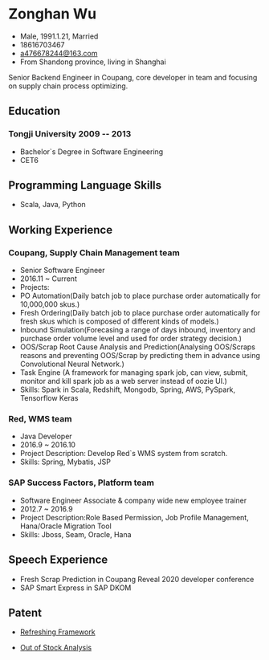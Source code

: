 <!-- The (first) h1 will be used as the <title> of the HTML page -->
# Zonghan Wu

<!-- The unordered list immediately after the h1 will be formatted on a single
line. It is intended to be used for contact details -->

- Male, 1991.1.21, Married
- 18616703467
- <a476678244@163.com>
- From Shandong province, living in Shanghai

Senior Backend Engineer in Coupang, core developer in team and focusing on supply chain process optimizing.

## Education
         
### <span>Tongji University</span> <span>2009 -- 2013</span>
- Bachelor`s Degree in Software Engineering
- CET6

## Programming Language Skills

* Scala, Java, Python

## Working Experience

### Coupang, Supply Chain Management team
*   Senior Software Engineer
*   2016.11 ~ Current
*   Projects: 
*   PO Automation(Daily batch job to place purchase order automatically for 10,000,000 skus.) 
*   Fresh Ordering(Daily batch job to place purchase order automatically for fresh skus which is composed of different kinds of models.)
*   Inbound Simulation(Forecasing a range of days inbound, inventory and purchase order volume level and used for order strategy decision.)
*   OOS/Scrap Root Cause Analysis and Prediction(Analysing OOS/Scraps reasons and preventing OOS/Scrap by predicting them in advance using Convolutional Neural Network.)
*   Task Engine (A framework for managing spark job, can view, submit, monitor and kill spark job as a web server instead of oozie UI.)
*   Skills: Spark in Scala, Redshift, Mongodb, Spring, AWS, PySpark, Tensorflow Keras

### Red, WMS team 
*  Java Developer
*  2016.9 ~ 2016.10
*  Project Description: Develop Red`s WMS system from scratch.
*  Skills: Spring, Mybatis, JSP


### SAP Success Factors, Platform team 
*  Software Engineer Associate & company wide new employee trainer
*  2012.7 ~ 2016.9
*  Project Description:Role Based Permission, Job Profile Management, Hana/Oracle Migration Tool
*  Skills: Jboss, Seam, Oracle, Hana

## Speech Experience
* Fresh Scrap Prediction in Coupang Reveal 2020 developer conference
* SAP Smart Express in SAP DKOM 

## Patent
* [Refreshing Framework](https://patft.uspto.gov/netacgi/nph-Parser?Sect1=PTO2&Sect2=HITOFF&p=1&u=%2Fnetahtml%2FPTO%2Fsearch-bool.html&r=2&f=G&l=50&co1=AND&d=PTXT&s1=%22Wu%3B+Zonghan%22&OS=%22Wu;+Zonghan%22&RS=%22Wu;+Zonghan%22)

* [Out of Stock Analysis](https://patft.uspto.gov/netacgi/nph-Parser?Sect1=PTO2&Sect2=HITOFF&p=1&u=%2Fnetahtml%2FPTO%2Fsearch-bool.html&r=1&f=G&l=50&co1=AND&d=PTXT&s1=%22Wu%3B+Zonghan%22&OS=%22Wu;+Zonghan%22&RS=%22Wu;+Zonghan%22)

